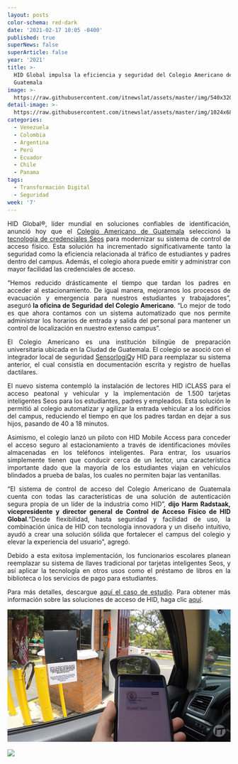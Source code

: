 ```yaml
---
layout: posts
color-schema: red-dark
date: '2021-02-17 10:05 -0400'
published: true
superNews: false
superArticle: false
year: '2021'
title: >-
  HID Global impulsa la eficiencia y seguridad del Colegio Americano de
  Guatemala
image: >-
  https://raw.githubusercontent.com/itnewslat/assets/master/img/540x320/Escuela-Guatemala-p.jpg
detail-image: >-
  https://raw.githubusercontent.com/itnewslat/assets/master/img/1024x680/Escuela-Guatemala-g.jpg
categories:
  - Venezuela
  - Colombia
  - Argentina
  - Perú
  - Ecuador
  - Chile
  - Panama
tags:
  - Transformación Digital
  - Seguridad
week: '7'
---
```

<p style="text-align: justify;">HID Global®, líder mundial en soluciones confiables de identificación, anunció hoy que el <a href="https://www.cag.edu.gt/">Colegio Americano de Guatemala</a> seleccionó la <a href="https://www.hidglobal.mx/product-display/cards-and-credentials/iclass-seos">tecnología de credenciales Seos</a> para modernizar su sistema de control de acceso físico. Esta solución ha incrementado significativamente tanto la seguridad como la eficiencia relacionada al tráfico de estudiantes y padres dentro del campus. Además, el colegio ahora puede emitir y administrar con mayor facilidad las credenciales de acceso.</p>
<p style="text-align: justify;">“Hemos reducido drásticamente el tiempo que tardan los padres en acceder al estacionamiento. De igual manera, mejoramos los procesos de evacuación y emergencia para nuestros estudiantes y trabajadores”, aseguró<strong> la oficina de Seguridad del Colegio Americano</strong>. “Lo mejor de todo es que ahora contamos con un sistema automatizado que nos permite administrar los horarios de entrada y salida del personal para mantener un control de localización en nuestro extenso campus”.</p>
<p style="text-align: justify;">El Colegio Americano es una institución bilingüe de preparación universitaria ubicada en la Ciudad de Guatemala. El colegio se asoció con el integrador local de seguridad <a href="https://www.sensorlogiq.com/">SensorlogiQ</a>y HID para reemplazar su sistema anterior, el cual consistía en documentación escrita y registro de huellas dactilares.</p>
<p style="text-align: justify;">El nuevo sistema contempló la instalación de lectores HID iCLASS para el acceso peatonal y vehicular y la implementación de 1.500 tarjetas inteligentes Seos para los estudiantes, padres y empleados. Esta solución le permitió al colegio automatizar y agilizar la entrada vehicular a los edificios del campus, reduciendo el tiempo en que los padres tardan en dejar a sus hijos, pasando de 40 a 18 minutos.</p>
<p style="text-align: justify;">Asimismo, el colegio lanzó un piloto con HID Mobile Access para conceder el acceso seguro al estacionamiento a través de identificaciones móviles almacenadas en los teléfonos inteligentes. Para entrar, los usuarios simplemente tienen que conducir cerca de un lector, una característica importante dado que la mayoría de los estudiantes viajan en vehículos blindados a prueba de balas, los cuales no permiten bajar las ventanillas.</p>
<p style="text-align: justify;">“El sistema de control de acceso del Colegio Americano de Guatemala cuenta con todas las características de una solución de autenticación segura propia de un líder de la industria como HID”, <strong>dijo Harm Radstaak, vicepresidente y director general de </strong><strong>Control de Acceso Físico de HID Global</strong>.“Desde flexibilidad, hasta seguridad y facilidad de uso, la combinación única de HID con tecnología innovadora y un diseño intuitivo, ayudó a crear una solución sólida que fortalecer el campus del colegio y elevar la experiencia del usuario", agregó.</p>
<p style="text-align: justify;">Debido a esta exitosa implementación, los funcionarios escolares planean reemplazar su sistema de llaves tradicional por tarjetas inteligentes Seos, y así aplicar la tecnología en otros usos como el préstamo de libros en la biblioteca o los servicios de pago para estudiantes.</p>
<p style="text-align: justify;">Para más detalles, descargue <a href="https://www.hidglobal.mx/sites/default/files/resource_files/hid-american-school-guatemala-cs-es.pdf">aquí el caso de estudio</a>. Para obtener más información sobre las soluciones de acceso de HID, haga clic <a href="https://www.hidglobal.mx/access-control">aquí</a>.</p>
<p style="text-align: justify;"></p>

![](https://raw.githubusercontent.com/itnewslat/assets/master/img/540x320/Escuela-Guatemala-p.jpg)


<img src="https://tracker.metricool.com/c3po.jpg?hash=56f88a41e39ab42c063cc51676587a04"/>